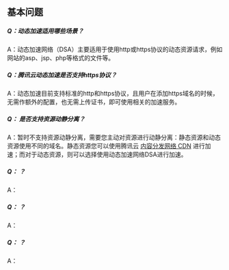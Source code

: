 ## 基本问题

##### Q：动态加速适用哪些场景？
A：动态加速网络（DSA）主要适用于使用http或https协议的动态资源请求，例如网站的asp、jsp、php等格式的文件等。

##### Q：腾讯云动态加速是否支持https协议？
 A：动态加速目前支持标准的http和https协议，且用户在添加https域名的时候，无需作额外的配置，也无需上传证书，即可使用相关的加速服务。

##### Q： 是否支持资源动静分离？
A：暂时不支持资源动静分离，需要您主动对资源进行动静分离：静态资源和动态资源使用不同的域名。静态资源您可以使用腾讯云 [内容分发网络 CDN](https://www.qcloud.com/product/cdn) 进行加速；而对于动态资源，则可以选择使用动态加速网络DSA进行加速。

##### Q： ？
A：


##### Q： ？
A：


##### Q： ？
A：